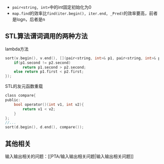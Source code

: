 

- `pair<string, int>`中的int固定初始化为0
- `map.find`的效率比`find(iter.begin(), iter.end, _Pred)`的效率要高，前者是logn，后者是n

## STL算法谓词调用的两种方法

lambda方法

```c
sort(v.begin(), v.end(), [](pair<string, int>& p1, pair<string, int>& p2) {  
	if(p1.second != p2.second)  
		return p1.second > p2.second;  
	else return p1.first < p2.first;  
});  
```

STL的友元函数重载

```c
class compare{  
public:  
    bool operator()(int v1, int v2){  
        return v1 < v2;  
    }
};
//...
sort(d.begin(), d.end(), compare());
```

## 其他相关

输入输出相关的问题：[[PTA/输入输出相关问题|输入输出相关问题]]